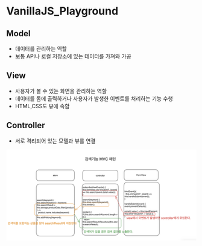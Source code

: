 # VanillaJS_Playground

## Model

- 데이터를 관리하는 역할
- 보통 API나 로컬 저장소에 있는 데이터를 가져와 가공

## View

- 사용자가 볼 수 있는 화면을 관리하는 역할
- 데이터를 돔에 출력하거나 사용자가 발생한 이벤트를 처리하는 기능 수행
- HTML,CSS도 뷰에 속함

## Controller

- 서로 격리되어 있는 모델과 뷰를 연결

<img src="./searchMVCpattern.png" />

